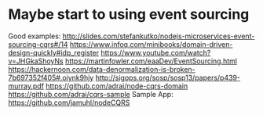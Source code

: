 # Maybe start to using event sourcing
Good examples: http://slides.com/stefankutko/nodejs-microservices-event-sourcing-cqrs#/14
https://www.infoq.com/minibooks/domain-driven-design-quickly#idp_register
https://www.youtube.com/watch?v=JHGkaShoyNs
https://martinfowler.com/eaaDev/EventSourcing.html
https://hackernoon.com/data-denormalization-is-broken-7b697352f405#.oiynk9hjy
http://sigops.org/sosp/sosp13/papers/p439-murray.pdf
https://github.com/adrai/node-cqrs-domain
https://github.com/adrai/cqrs-sample
Sample App: https://github.com/jamuhl/nodeCQRS
